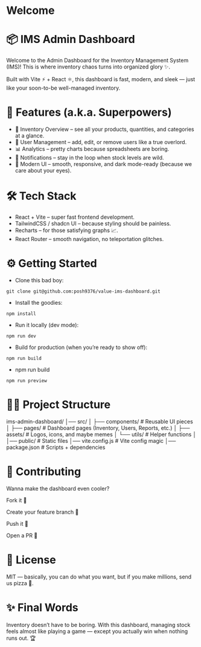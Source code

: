 # Welcome

# 📦 IMS Admin Dashboard
Welcome to the Admin Dashboard for the Inventory Management System (IMS)!
This is where inventory chaos turns into organized glory ✨.

Built with Vite ⚡ + React ⚛️, this dashboard is fast, modern, and sleek — just like your soon-to-be well-managed inventory.



# 🚀 Features (a.k.a. Superpowers)
- 🧮 Inventory Overview – see all your products, quantities, and categories at a glance.
- 👤 User Management – add, edit, or remove users like a true overlord.
- 📊 Analytics – pretty charts because spreadsheets are boring.
- 🔔 Notifications – stay in the loop when stock levels are wild.
- 🎨 Modern UI – smooth, responsive, and dark mode-ready (because we care about your eyes).

# 🛠️ Tech Stack
- React + Vite – super fast frontend development.
- TailwindCSS / shadcn UI – because styling should be painless.
- Recharts – for those satisfying graphs 📈.
- React Router – smooth navigation, no teleportation glitches.

# ⚙️ Getting Started
- Clone this bad boy:
```
git clone git@github.com:posh9376/value-ims-dashboard.git
```
- Install the goodies:
```
npm install
```
- Run it locally (dev mode):
```
npm run dev
```
- Build for production (when you’re ready to show off):
```
npm run build
```
- npm run build
```
npm run preview
```

# 🧑‍💻 Project Structure
ims-admin-dashboard/
│── src/
│   ├── components/   # Reusable UI pieces
│   ├── pages/        # Dashboard pages (Inventory, Users, Reports, etc.)
│   ├── assets/       # Logos, icons, and maybe memes
│   └── utils/        # Helper functions
│
│── public/           # Static files
│── vite.config.js    # Vite config magic
│── package.json      # Scripts + dependencies


# 🤝 Contributing
Wanna make the dashboard even cooler?

Fork it 🍴

Create your feature branch 🌱

Push it 🚀

Open a PR 🎉

# 📜 License
MIT — basically, you can do what you want, but if you make millions, send us pizza 🍕.

# ✨ Final Words
Inventory doesn’t have to be boring. With this dashboard, managing stock feels almost like playing a game — except you actually win when nothing runs out. 🏆